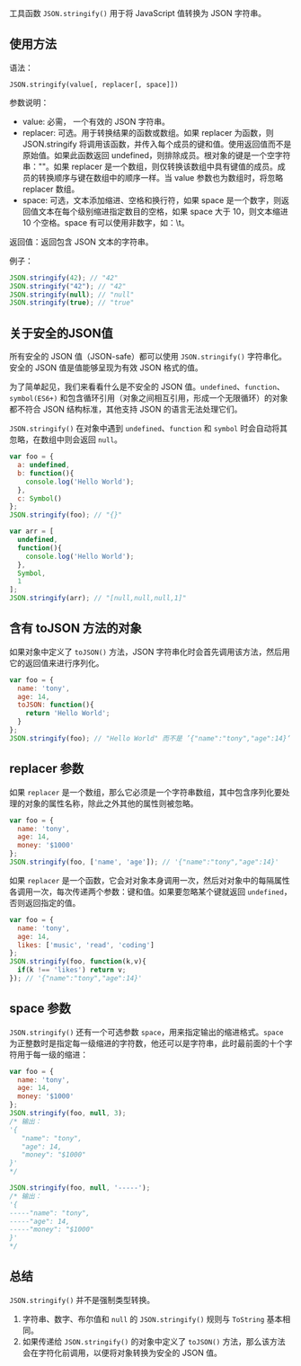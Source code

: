 工具函数 `JSON.stringify()` 用于将 JavaScript 值转换为 JSON 字符串。

## 使用方法
语法：

```
JSON.stringify(value[, replacer[, space]])
```

参数说明：

+ value: 必需， 一个有效的 JSON 字符串。
+ replacer: 可选。用于转换结果的函数或数组。如果 replacer 为函数，则 JSON.stringify 将调用该函数，并传入每个成员的键和值。使用返回值而不是原始值。如果此函数返回 undefined，则排除成员。根对象的键是一个空字符串：""。如果 replacer 是一个数组，则仅转换该数组中具有键值的成员。成员的转换顺序与键在数组中的顺序一样。当 value 参数也为数组时，将忽略 replacer 数组。
+ space: 可选，文本添加缩进、空格和换行符，如果 space 是一个数字，则返回值文本在每个级别缩进指定数目的空格，如果 space 大于 10，则文本缩进 10 个空格。space 有可以使用非数字，如：\t。

返回值：返回包含 JSON 文本的字符串。

例子：

```javascript
JSON.stringify(42); // "42"
JSON.stringify("42"); // "42"
JSON.stringify(null); // "null"
JSON.stringify(true); // "true"
```

## 关于安全的JSON值
所有安全的 JSON 值（JSON-safe）都可以使用 `JSON.stringify()` 字符串化。安全的 JSON 值是值能够呈现为有效 JSON 格式的值。

为了简单起见，我们来看看什么是不安全的 JSON 值。`undefined`、`function`、`symbol(ES6+)` 和包含循环引用（对象之间相互引用，形成一个无限循环）的对象都不符合 JSON 结构标准，其他支持 JSON 的语言无法处理它们。

`JSON.stringify()` 在对象中遇到 `undefined`、`function` 和 `symbol` 时会自动将其忽略，在数组中则会返回 `null`。

```javascript
var foo = {
  a: undefined,
  b: function(){
    console.log('Hello World');
  },
  c: Symbol()
};
JSON.stringify(foo); // "{}"

var arr = [
  undefined,
  function(){
    console.log('Hello World');
  },
  Symbol,
  1
];
JSON.stringify(arr); // "[null,null,null,1]"
```

## 含有 toJSON 方法的对象
如果对象中定义了 `toJSON()` 方法，JSON 字符串化时会首先调用该方法，然后用它的返回值来进行序列化。

```javascript
var foo = {
  name: 'tony',
  age: 14,
  toJSON: function(){
    return 'Hello World';
  }
};
JSON.stringify(foo); // "Hello World" 而不是 ’{"name":"tony","age":14}‘
```

## replacer 参数
如果 `replacer` 是一个数组，那么它必须是一个字符串数组，其中包含序列化要处理的对象的属性名称，除此之外其他的属性则被忽略。

```javascript
var foo = {
  name: 'tony',
  age: 14,
  money: '$1000'
};
JSON.stringify(foo, ['name', 'age']); // '{"name":"tony","age":14}'
```

如果 `replacer` 是一个函数，它会对对象本身调用一次，然后对对象中的每隔属性各调用一次，每次传递两个参数：键和值。如果要忽略某个键就返回 `undefined`，否则返回指定的值。

```javascript
var foo = {
  name: 'tony',
  age: 14,
  likes: ['music', 'read', 'coding']
};
JSON.stringify(foo, function(k,v){
  if(k !== 'likes') return v;
}); // '{"name":"tony","age":14}'
```

## space 参数
`JSON.stringify()` 还有一个可选参数 `space`，用来指定输出的缩进格式。`space` 为正整数时是指定每一级缩进的字符数，他还可以是字符串，此时最前面的十个字符用于每一级的缩进：

```javascript
var foo = {
  name: 'tony',
  age: 14,
  money: '$1000'
};
JSON.stringify(foo, null, 3);
/* 输出：
'{
   "name": "tony",
   "age": 14,
   "money": "$1000"
}'
*/

JSON.stringify(foo, null, '-----');
/* 输出：
'{
-----"name": "tony",
-----"age": 14,
-----"money": "$1000"
}'
*/
```

## 总结
`JSON.stringify()` 并不是强制类型转换。

1. 字符串、数字、布尔值和 `null` 的 `JSON.stringify()` 规则与 `ToString` 基本相同。
2. 如果传递给 `JSON.stringify()` 的对象中定义了 `toJSON()` 方法，那么该方法会在字符化前调用，以便将对象转换为安全的 JSON 值。